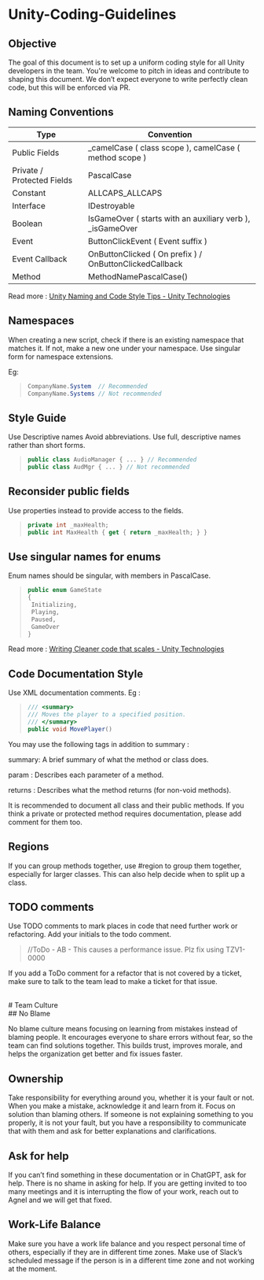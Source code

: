 # Unity-Coding-Guidelines

## Objective

The goal of this document is to set up a uniform coding style for all Unity developers in the team. You're welcome to pitch in ideas and contribute to shaping this document. We don’t expect everyone to write perfectly clean code, but this will be enforced via PR. 

## Naming Conventions
 
| Type | Convention | 
|----------|----------|
| Public Fields    | _camelCase ( class scope ), camelCase ( method scope ) |
| Private / Protected Fields   |  PascalCase |
| Constant | ALLCAPS_ALLCAPS |
| Interface | IDestroyable |
| Boolean | IsGameOver ( starts with an auxiliary verb ), _isGameOver |
| Event  | ButtonClickEvent ( Event suffix ) |
| Event Callback | OnButtonClicked ( On prefix ) / OnButtonClickedCallback  |
| Method | MethodNamePascalCase()  |



Read more : [ Unity Naming and Code Style Tips - Unity Technologies ](https://unity.com/how-to/naming-and-code-style-tips-c-scripting-unity#casing-terminology)

## Namespaces

When creating a new script, check if there is an existing namespace that matches it. If not, make a new one under your namespace. 
Use singular form for namespace extensions. 

Eg:

> ```csharp
> CompanyName.System  // Recommended
> CompanyName.Systems // Not recommended
> ```

## Style Guide 

Use Descriptive names
Avoid abbreviations. Use full, descriptive names rather than short forms.

> ```csharp
> public class AudioManager { ... } // Recommended
> public class AudMgr { ... } // Not recommended
> ```

## Reconsider public fields

Use properties instead to provide access to the fields.

> ```csharp
> private int _maxHealth; 
> public int MaxHealth { get { return _maxHealth; } }
> ```
 

## Use singular names for enums

Enum names should be singular, with members in PascalCase.


> ```csharp
> public enum GameState 
> {
>  Initializing, 
>  Playing, 
>  Paused, 
>  GameOver 
> }
> ```

Read more : [Writing Cleaner code that scales - Unity Technologies](https://resources.unity.com/games/create-code-style-guide-e-book?ungated=true)

## Code Documentation Style

Use XML documentation comments. Eg :

> ```csharp
> /// <summary> 
> /// Moves the player to a specified position. 
> /// </summary>
> public void MovePlayer()
> ```
 

You may use the following tags in addition to summary :

summary: A brief summary of what the method or class does.

param : Describes each parameter of a method.

returns : Describes what the method returns (for non-void methods).

It is recommended to document all class and their public methods. If you think a private or protected method requires documentation, please add comment for them too.

## Regions

If you can group methods together, use #region to group them together, especially for larger classes. This can also help decide when to split up a class.

## TODO comments

Use TODO comments to mark places in code that need further work or refactoring. Add your initials to the todo comment.

> //ToDo - AB - This causes a performance issue. Plz fix using TZV1-0000

If you add a ToDo comment for a refactor that is not covered by a ticket, make sure to talk to the team lead to make a ticket for that issue.

<br>
# Team Culture
<br>
## No Blame

No blame culture means focusing on learning from mistakes instead of blaming people. It encourages everyone to share errors without fear, so the team can find solutions together. This builds trust, improves morale, and helps the organization get better and fix issues faster.

## Ownership

Take responsibility for everything around you, whether it is your fault or not. When you make a mistake, acknowledge it and learn from it. Focus on solution than blaming others. If someone is not explaining something to you properly, it is not your fault, but you have a responsibility to communicate that with them and ask for better explanations and clarifications. 

## Ask for help

If you can’t find something in these documentation or in ChatGPT, ask for help. There is no shame in asking for help. If you are getting invited to too many meetings and it is interrupting the flow of your work, reach out to Agnel and we will get that fixed. 

## Work-Life Balance

Make sure you have a work life balance and you respect personal time of others, especially if they are in different time zones. Make use of Slack’s scheduled message if the person is in a different time zone and not working at the moment.

